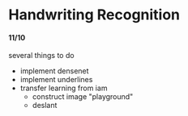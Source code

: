 # Handwriting Recognition

#### 11/10
several things to do
- implement densenet
- implement underlines
- transfer learning from iam
  - construct image "playground"
  - deslant
